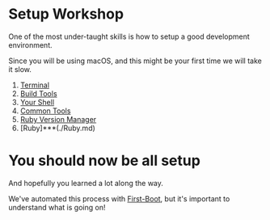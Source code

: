 # Setup Workshop

One of the most under-taught skills is how to setup a good development environment.

Since you will be using macOS, and this might be your first time we will take it slow.

1) [Terminal](./Terminal.md)
2) [Build Tools](./Build-Tools.md)
3) [Your Shell](./Your-Shell.md)
4) [Common Tools](./Common-Tools.md)
5) [Ruby Version Manager](./Ruby-Version-Manager.md)
6) [Ruby]***(./Ruby.md)

# You should now be all setup

And hopefully you learned a lot along the way.

We've automated this process with [First-Boot](https://github.com/madetech/first-boot/), but it's important to understand what is going on!

